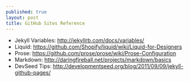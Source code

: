 ```yaml
---
published: true
layout: post
title: GitHub Sites Reference
---
```


* Jekyll Variables: http://jekyllrb.com/docs/variables/
* Liquid: https://github.com/Shopify/liquid/wiki/Liquid-for-Designers
* Prose: https://github.com/prose/prose/wiki/Prose-Configuration
* Markdown: http://daringfireball.net/projects/markdown/basics
* DevSeed Tips: http://developmentseed.org/blog/2011/09/09/jekyll-github-pages/